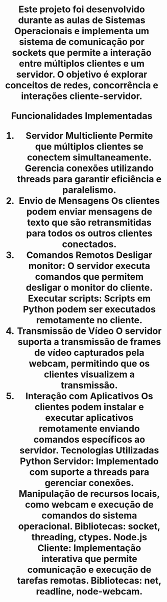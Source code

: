 <h1 align="center"Trabalho de Sistemas Operacionais - Projeto de Comunicação por Socket</h1>
Este projeto foi desenvolvido durante as aulas de Sistemas Operacionais e implementa um sistema de comunicação por sockets que permite a interação entre múltiplos clientes e um servidor. O objetivo é explorar conceitos de redes, concorrência e interações cliente-servidor.

Funcionalidades Implementadas
1. Servidor Multicliente
Permite que múltiplos clientes se conectem simultaneamente.
Gerencia conexões utilizando threads para garantir eficiência e paralelismo.
2. Envio de Mensagens
Os clientes podem enviar mensagens de texto que são retransmitidas para todos os outros clientes conectados.
3. Comandos Remotos
Desligar monitor: O servidor executa comandos que permitem desligar o monitor do cliente.
Executar scripts: Scripts em Python podem ser executados remotamente no cliente.
4. Transmissão de Vídeo
O servidor suporta a transmissão de frames de vídeo capturados pela webcam, permitindo que os clientes visualizem a transmissão.
5. Interação com Aplicativos
Os clientes podem instalar e executar aplicativos remotamente enviando comandos específicos ao servidor.
Tecnologias Utilizadas
Python
Servidor:
Implementado com suporte a threads para gerenciar conexões.
Manipulação de recursos locais, como webcam e execução de comandos do sistema operacional.
Bibliotecas: socket, threading, ctypes.
Node.js
Cliente:
Implementação interativa que permite comunicação e execução de tarefas remotas.
Bibliotecas: net, readline, node-webcam.
